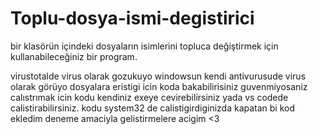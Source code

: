 # Toplu-dosya-ismi-degistirici
bir klasörün içindeki dosyaların isimlerini topluca değiştirmek için kullanabileceğiniz bir program.

virustotalde virus olarak gozukuyo windowsun kendi antivurusude virus olarak görüyo dosyalara eristigi icin koda bakabilirisiniz guvenmiyosaniz calıstrımak icin kodu kendiniz exeye cevirebilirsiniz yada vs codede calistirabilirsiniz. kodu system32 de calistigirdiginizda kapatan bi kod ekledim deneme amaciyla gelistirmelere acigim <3
